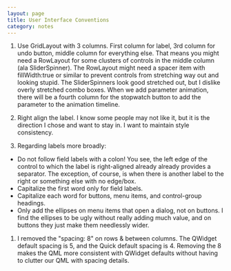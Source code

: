 ```yaml
---
layout: page
title: User Interface Conventions
category: notes
---
```


1. Use GridLayout with 3 columns. First column for label, 3rd column for
undo button, middle column for everything else. That means you might
need a RowLayout for some clusters of controls in the middle column (ala
SliderSpinner). The RowLayout might need a spacer item with
fillWidth:true or similar to prevent controls from stretching way out
and looking stupid. The SliderSpinners look good stretched out, but I
dislike overly stretched combo boxes.
When we add parameter animation, there will be a fourth column for the stopwatch button to add
the parameter to the animation timeline.

1. Right align the label. I know
some people may not like it, but it is the direction I chose and want to
stay in. I want to maintain style consistency.

1. Regarding labels more broadly:
  - Do not follow field labels with a colon! You see, the left edge of
    the control to which the label is right-aligned already already
    provides a separator. The exception, of course, is when there is
    another label to the right or something else with no edge/box.
  - Capitalize the first word only for field labels.
  - Capitalize each word for buttons, menu items, and
    control-group headings.
  - Only add the ellipses on menu items that open a dialog, not
    on buttons. I find the ellipses to be ugly without really adding
    much value, and on buttons they just make them needlessly wider.

1. I removed the "spacing: 8" on rows & between columns. The QWidget
    default spacing is 5, and the Quick default spacing is 4. Removing
    the 8 makes the QML more consistent with QWidget defaults without
    having to clutter our QML with spacing details.
